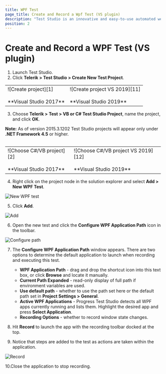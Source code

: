 ```yaml
---
title: WPF Test
page_title: Create and Record a Wpf Test (VS plugin)
description: "Test Studio is an innovative and easy-to-use automated web, WPF and load testing solution. Test Studio tests support essential technologies like ASP.NET AJAX, Silverlight, PHP and MVC. HTML5, Testing framework, functional testing, performance testing, load testing, exploratory testing, manual testing."
position: 2
---
```

# Create and Record a WPF Test (VS plugin) #

1. Launch Test Studio.
2. Click __Telerik > Test Studio > Create New Test Project__.

<table id=no-table>
	<tr>
		<td>![Create project][1] <br><br>**Visual Studio 2017**</td>
		<td>![Create project VS 2019][11]<br><br>**Visual Studio 2019**</td>
	</tr>
<table>

3. Choose __Telerik > Test > VB or C# Test Studio Project__, name the project, and click __OK__.

**Note:** As of version 2015.3.1202 Test Studio projects will appear only under **.NET Framework 4.5** or higher.

<table id=no-table>
	<tr>
		<td>![Choose C#/VB project][2]<br><br>**Visual Studio 2017**</td>
		<td>![Choose C#/VB project VS 2019][12]<br><br>**Visual Studio 2019**</td>
	</tr>
<table>

4. Right click on the project node in the solution explorer and select __Add > New WPF Test__.

![New WPF test][3]

5. Click __Add__.

![Add][4]

6. Open the new test and click the __Configure WPF Application Path__ icon in the toolbar.

![Configure path][5]

7. The __Configure WPF Application Path__ window appears. There are two options to determine the default application to launch when recording and executing this test.
	
	*	__WPF Application Path__ - drag and drop the shortcut icon into this text box, or click __Browse__ and locate it manually.
	*	__Current Path Expanded__ - read-only display of full path if environment variables are used.
	*	__Use default path__ - whether to use the path set here or the default path set in __Project Settings > General__.
	*	__Active WPF Applications__ - Progress Test Studio detects all WPF apps currently running and lists them. Highlight the desired app and press __Select Application__.
	*	__Recording Options__ - whether to record window state changes.

8. Hit __Record__ to launch the app with the recording toolbar docked at the top.
9. Notice that steps are added to the test as actions are taken within the application.

![Record][6]

10.Close the application to stop recording.


[1]: /img/general-information/create-test-vsplugin/wpf-test/fig1.png
[2]: /img/general-information/create-test-vsplugin/wpf-test/fig2.png
[3]: /img/general-information/create-test-vsplugin/wpf-test/fig3.png
[4]: /img/general-information/create-test-vsplugin/wpf-test/fig4.png
[5]: /img/general-information/create-test-vsplugin/wpf-test/fig5.png
[6]: /img/general-information/create-test-vsplugin/wpf-test/fig6.png
[7]: /img/general-information/create-test-vsplugin/wpf-test/fig7.png
[11]: /img/general-information/create-test-vsplugin/wpf-test/fig11.png
[12]: /img/general-information/create-test-vsplugin/wpf-test/fig12.png
